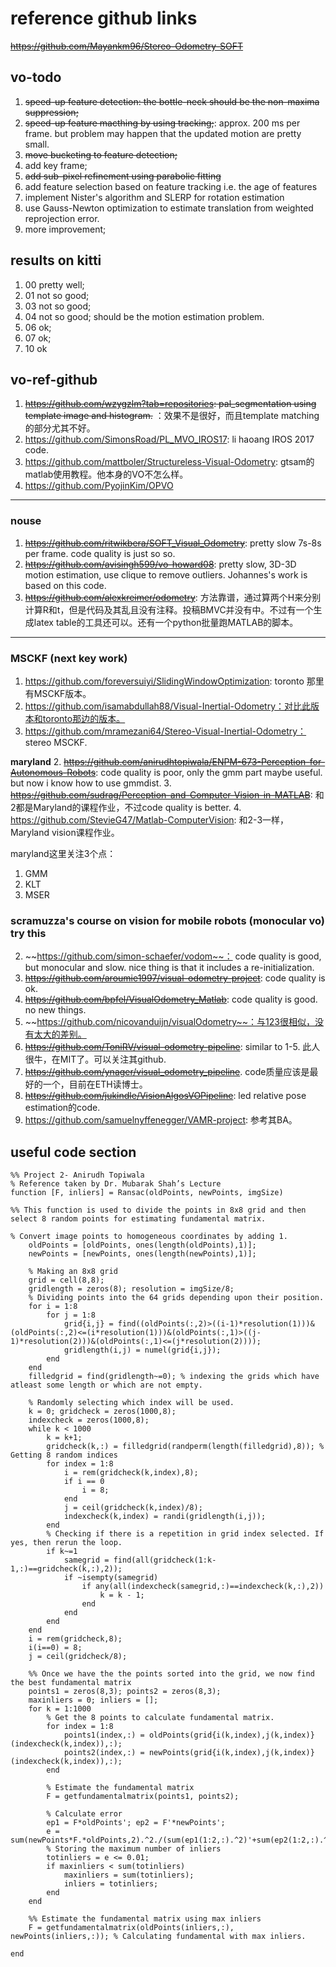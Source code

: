 # reference github links

~~https://github.com/Mayankm96/Stereo-Odometry-SOFT~~

## vo-todo
1. ~~speed-up feature detection: the bottle-neck should be the non-maxima suppression;~~
2. ~~speed-up feature macthing by using tracking;~~: approx. 200 ms per frame. but problem may happen that the updated motion are pretty small.
3. ~~move bucketing to feature detection;~~
4. add key frame;
6. ~~add sub-pixel refinement using parabolic fitting~~
7. add feature selection based on feature tracking i.e. the age of features
8. implement Nister's algorithm and SLERP for rotation estimation
9. use Gauss-Newton optimization to estimate translation from weighted reprojection error.
10. more improvement;


## results on kitti
1. 00 pretty well;
2. 01 not so good;
4. 03 not so good;
5. 04 not so good; should be the motion estimation problem.
6. 06 ok;
7. 07 ok;
8. 10 ok


## vo-ref-github
1. ~~https://github.com/wzygzlm?tab=repositories: pal_segmentation using template image and histogram.~~ ：效果不是很好，而且template matching的部分尤其不好。
3. https://github.com/SimonsRoad/PL_MVO_IROS17: li haoang IROS 2017 code.
4. https://github.com/mattboler/Structureless-Visual-Odometry: gtsam的matlab使用教程。他本身的VO不怎么样。
5. https://github.com/PyojinKim/OPVO

---

### nouse
1. ~~https://github.com/ritwikbera/SOFT_Visual_Odometry~~: pretty slow 7s-8s per frame. code quality is just so so. 
2. ~~https://github.com/avisingh599/vo-howard08~~: pretty slow, 3D-3D motion estimation, use clique to remove outliers. Johannes's work is based on this code.
3. ~~https://github.com/alexkreimer/odometry~~: 方法靠谱，通过算两个H来分别计算R和t，但是代码及其乱且没有注释。投稿BMVC并没有中。不过有一个生成latex table的工具还可以。还有一个python批量跑MATLAB的脚本。

---

### MSCKF (next key work)
1. https://github.com/foreversuiyi/SlidingWindowOptimization: toronto 那里有MSCKF版本。
2. https://github.com/isamabdullah88/Visual-Inertial-Odometry：对比此版本和toronto那边的版本。
3. https://github.com/mramezani64/Stereo-Visual-Inertial-Odometry： stereo MSCKF.


**maryland**
2. ~~https://github.com/anirudhtopiwala/ENPM-673-Perception-for-Autonomous-Robots~~: code quality is poor, only the gmm part maybe useful. but now i know how to use gmmdist.
3. ~~https://github.com/sudrag/Perception-and-Computer-Vision-in-MATLAB~~: 和2都是Maryland的课程作业，不过code quality is better.
4. https://github.com/StevieG47/Matlab-ComputerVision: 和2-3一样，Maryland vision课程作业。

maryland这里关注3个点：
1. GMM
2. KLT
3. MSER

### scramuzza's course on vision for mobile robots (monocular vo) try this
2. ~~https://github.com/simon-schaefer/vodom~~： code quality is good, but monocular and slow. nice thing is that it includes a re-initialization.
3. ~~https://github.com/aroumie1997/visual-odometry-project~~: code quality is ok. 
4. ~~https://github.com/bpfel/VisualOdometry_Matlab~~: code quality is good. no new things.
5. ~~https://github.com/nicovanduijn/visualOdometry~~：与123很相似，没有太大的差别。
6. ~~https://github.com/ToniRV/visual-odometry-pipeline~~: similar to 1-5. 此人很牛，在MIT了。可以关注其github.
7. ~~https://github.com/ynager/visual_odometry_pipeline~~. code质量应该是最好的一个，目前在ETH读博士。
8. ~~https://github.com/jukindle/VisionAlgosVOPipeline~~: led relative pose estimation的code.
9. https://github.com/samuelnyffenegger/VAMR-project: 参考其BA。



## useful code section
```
%% Project 2- Anirudh Topiwala
% Reference taken by Dr. Mubarak Shah’s Lecture
function [F, inliers] = Ransac(oldPoints, newPoints, imgSize)

%% This function is used to divide the points in 8x8 grid and then select 8 random points for estimating fundamental matrix.
  
% Convert image points to homogeneous coordinates by adding 1.
    oldPoints = [oldPoints, ones(length(oldPoints),1)];
    newPoints = [newPoints, ones(length(newPoints),1)];

    % Making an 8x8 grid 
    grid = cell(8,8);
    gridlength = zeros(8); resolution = imgSize/8;
    % Dividing points into the 64 grids depending upon their position.
    for i = 1:8
        for j = 1:8
            grid{i,j} = find((oldPoints(:,2)>((i-1)*resolution(1)))&(oldPoints(:,2)<=(i*resolution(1)))&(oldPoints(:,1)>((j-1)*resolution(2)))&(oldPoints(:,1)<=(j*resolution(2))));
            gridlength(i,j) = numel(grid{i,j});
        end
    end
    filledgrid = find(gridlength~=0); % indexing the grids which have atleast some length or which are not empty.
    
    % Randomly selecting which index will be used. 
    k = 0; gridcheck = zeros(1000,8);
    indexcheck = zeros(1000,8);
    while k < 1000
        k = k+1;
        gridcheck(k,:) = filledgrid(randperm(length(filledgrid),8)); % Getting 8 random indices
        for index = 1:8
            i = rem(gridcheck(k,index),8);
            if i == 0
                i = 8;
            end
            j = ceil(gridcheck(k,index)/8);
            indexcheck(k,index) = randi(gridlength(i,j));
        end
        % Checking if there is a repetition in grid index selected. If yes, then rerun the loop. 
        if k~=1   
            samegrid = find(all(gridcheck(1:k-1,:)==gridcheck(k,:),2));  
            if ~isempty(samegrid)
                if any(all(indexcheck(samegrid,:)==indexcheck(k,:),2))
                    k = k - 1;
                end
            end
        end
    end
    i = rem(gridcheck,8);
    i(i==0) = 8;
    j = ceil(gridcheck/8);
    
    %% Once we have the the points sorted into the grid, we now find the best fundamental matrix
    points1 = zeros(8,3); points2 = zeros(8,3);
    maxinliers = 0; inliers = [];
    for k = 1:1000
        % Get the 8 points to calculate fundamental matrix.
        for index = 1:8
            points1(index,:) = oldPoints(grid{i(k,index),j(k,index)}(indexcheck(k,index)),:);
            points2(index,:) = newPoints(grid{i(k,index),j(k,index)}(indexcheck(k,index)),:);
        end
        
        % Estimate the fundamental matrix
        F = getfundamentalmatrix(points1, points2);
        
        % Calculate error
        ep1 = F*oldPoints'; ep2 = F'*newPoints';
        e = sum(newPoints*F.*oldPoints,2).^2./(sum(ep1(1:2,:).^2)'+sum(ep2(1:2,:).^2)');
        % Storing the maximum number of inliers
        totinliers = e <= 0.01;
        if maxinliers < sum(totinliers)
            maxinliers = sum(totinliers);
            inliers = totinliers;
        end
    end
    
    %% Estimate the fundamental matrix using max inliers
    F = getfundamentalmatrix(oldPoints(inliers,:), newPoints(inliers,:)); % Calculating fundamental with max inliers.

end
```
